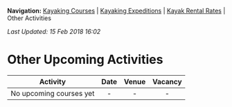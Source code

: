 **Navigation:** [Kayaking Courses](index) &#124; [Kayaking Expeditions](expedition) &#124; [Kayak Rental Rates](rental) &#124; Other Activities

_Last Updated: 15 Feb 2018 16:02_
# Other Upcoming Activities

Activity | Date | Venue | Vacancy
:---:|:---:|:---:|:---:
No upcoming courses yet|-|-|-

